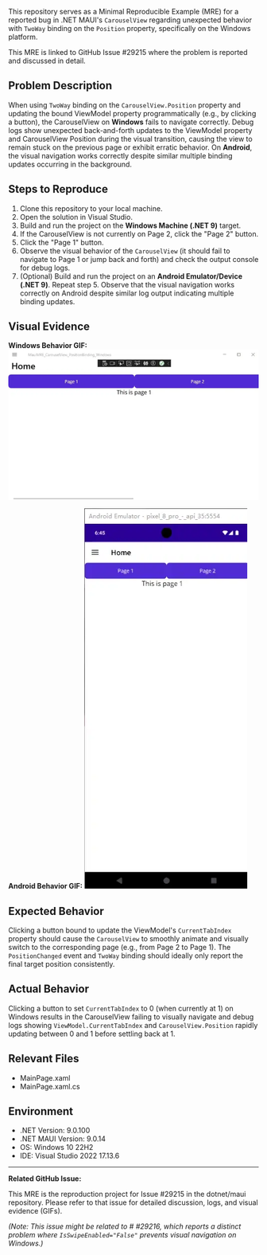 This repository serves as a Minimal Reproducible Example (MRE) for a reported bug in .NET MAUI's `CarouselView` regarding unexpected behavior with `TwoWay` binding on the `Position` property, specifically on the Windows platform.

This MRE is linked to GitHub Issue #29215 where the problem is reported and discussed in detail.

## Problem Description

When using `TwoWay` binding on the `CarouselView.Position` property and updating the bound ViewModel property programmatically (e.g., by clicking a button), the CarouselView on **Windows** fails to navigate correctly. Debug logs show unexpected back-and-forth updates to the ViewModel property and CarouselView Position during the visual transition, causing the view to remain stuck on the previous page or exhibit erratic behavior. On **Android**, the visual navigation works correctly despite similar multiple binding updates occurring in the background.

## Steps to Reproduce

1.  Clone this repository to your local machine.
2.  Open the solution in Visual Studio.
3.  Build and run the project on the **Windows Machine (.NET 9)** target.
4.  If the CarouselView is not currently on Page 2, click the "Page 2" button.
5.  Click the "Page 1" button.
6.  Observe the visual behavior of the `CarouselView` (it should fail to navigate to Page 1 or jump back and forth) and check the output console for debug logs.
7.  (Optional) Build and run the project on an **Android Emulator/Device (.NET 9)**. Repeat step 5. Observe that the visual navigation works correctly on Android despite similar log output indicating multiple binding updates.


## Visual Evidence

**Windows Behavior GIF:**
![图片描述](windows.webp)

**Android Behavior GIF:**
![图片描述](android.webp)

## Expected Behavior

Clicking a button bound to update the ViewModel's `CurrentTabIndex` property should cause the `CarouselView` to smoothly animate and visually switch to the corresponding page (e.g., from Page 2 to Page 1). The `PositionChanged` event and `TwoWay` binding should ideally only report the final target position consistently.

## Actual Behavior

Clicking a button to set `CurrentTabIndex` to 0 (when currently at 1) on Windows results in the CarouselView failing to visually navigate and debug logs showing `ViewModel.CurrentTabIndex` and `CarouselView.Position` rapidly updating between 0 and 1 before settling back at 1.

## Relevant Files

-   MainPage.xaml
-   MainPage.xaml.cs

## Environment

-   .NET Version: 9.0.100
-   .NET MAUI Version: 9.0.14
-   OS: Windows 10 22H2
-   IDE: Visual Studio 2022 17.13.6

---

**Related GitHub Issue:**

This MRE is the reproduction project for Issue #29215 in the dotnet/maui repository. Please refer to that issue for detailed discussion, logs, and visual evidence (GIFs).

*(Note: This issue might be related to # #29216, which reports a distinct problem where `IsSwipeEnabled="False"` prevents visual navigation on Windows.)*
